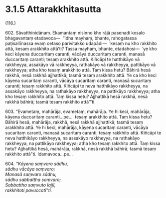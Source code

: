 

# 3.1.5 Attarakkhitasutta




(116.)

602\. Sāvatthinidānaṃ. Ekamantaṃ nisinno kho rājā pasenadi kosalo bhagavantaṃ etadavoca—  “idha mayhaṃ, bhante, rahogatassa paṭisallīnassa evaṃ cetaso parivitakko udapādi—  ‘kesaṃ nu kho rakkhito attā, kesaṃ arakkhito attā’ti? Tassa mayhaṃ, bhante, etadahosi—  ‘ye kho keci kāyena duccaritaṃ caranti, vācāya duccaritaṃ caranti, manasā duccaritaṃ caranti; tesaṃ arakkhito attā. Kiñcāpi te hatthikāyo vā rakkheyya, assakāyo vā rakkheyya, rathakāyo vā rakkheyya, pattikāyo vā rakkheyya; atha kho tesaṃ arakkhito attā. Taṃ kissa hetu? Bāhirā hesā rakkhā, nesā rakkhā ajjhattikā; tasmā tesaṃ arakkhito attā. Ye ca kho keci kāyena sucaritaṃ caranti, vācāya sucaritaṃ caranti, manasā sucaritaṃ caranti; tesaṃ rakkhito attā. Kiñcāpi te neva hatthikāyo rakkheyya, na assakāyo rakkheyya, na rathakāyo rakkheyya, na pattikāyo rakkheyya; atha kho tesaṃ rakkhito attā. Taṃ kissa hetu? Ajjhattikā hesā rakkhā, nesā rakkhā bāhirā; tasmā tesaṃ rakkhito attā’”ti.

603\. “Evametaṃ, mahārāja, evametaṃ, mahārāja. Ye hi keci, mahārāja, kāyena duccaritaṃ caranti…pe…  tesaṃ arakkhito attā. Taṃ kissa hetu? Bāhirā hesā, mahārāja, rakkhā, nesā rakkhā ajjhattikā; tasmā tesaṃ arakkhito attā. Ye hi keci, mahārāja, kāyena sucaritaṃ caranti, vācāya sucaritaṃ caranti, manasā sucaritaṃ caranti; tesaṃ rakkhito attā. Kiñcāpi te neva hatthikāyo rakkheyya, na assakāyo rakkheyya, na rathakāyo rakkheyya, na pattikāyo rakkheyya; atha kho tesaṃ rakkhito attā. Taṃ kissa hetu? Ajjhattikā hesā, mahārāja, rakkhā, nesā rakkhā bāhirā; tasmā tesaṃ rakkhito attā”ti. Idamavoca…pe…

604\. _“Kāyena saṃvaro sādhu,_  
_sādhu vācāya saṃvaro;_  
_Manasā saṃvaro sādhu,_  
_sādhu sabbattha saṃvaro;_  
_Sabbattha saṃvuto lajjī,_  
_rakkhitoti pavuccatī”ti._  




